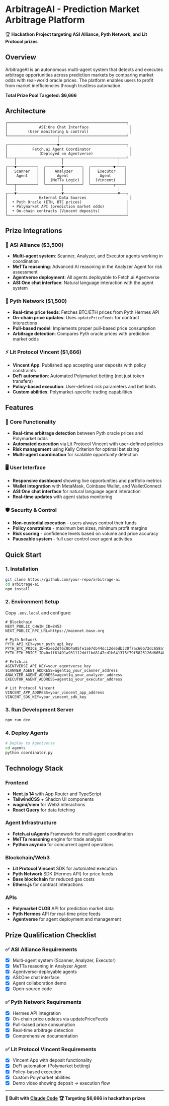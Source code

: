 # ArbitrageAI - Prediction Market Arbitrage Platform

🏆 **Hackathon Project targeting ASI Alliance, Pyth Network, and Lit Protocol prizes**

## Overview

ArbitrageAI is an autonomous multi-agent system that detects and executes arbitrage opportunities across prediction markets by comparing market odds with real-world oracle prices. The platform enables users to profit from market inefficiencies through trustless automation.

**Total Prize Pool Targeted: $6,666**

## Architecture

```
┌─────────────────────────────────────────────────────┐
│              ASI:One Chat Interface                  │
│         (User monitoring & control)                  │
└──────────────────────┬──────────────────────────────┘
                       │
┌──────────────────────▼──────────────────────────────┐
│           Fetch.ai Agent Coordinator                 │
│              (Deployed on Agentverse)                │
└───┬────────────────────┬────────────────────────┬───┘
    │                    │                        │
┌───▼─────────┐  ┌───────▼────────┐  ┌──────────▼────┐
│   Scanner   │  │    Analyzer    │  │   Executor    │
│    Agent    │  │     Agent      │  │    Agent      │
│             │  │  (MeTTa Logic) │  │  (Vincent)    │
└───┬─────────┘  └───────┬────────┘  └──────────┬────┘
    │                    │                        │
┌───▼────────────────────▼────────────────────────▼───┐
│              External Data Sources                   │
│  • Pyth Oracle (ETH, BTC prices)                    │
│  • Polymarket API (prediction market odds)          │
│  • On-chain contracts (Vincent deposits)            │
└─────────────────────────────────────────────────────┘
```

## Prize Integrations

### 🤖 ASI Alliance ($3,500)
- **Multi-agent system**: Scanner, Analyzer, and Executor agents working in coordination
- **MeTTa reasoning**: Advanced AI reasoning in the Analyzer Agent for risk assessment
- **Agentverse deployment**: All agents deployable to Fetch.ai Agentverse
- **ASI:One chat interface**: Natural language interaction with the agent system

### 🔮 Pyth Network ($1,500)
- **Real-time price feeds**: Fetches BTC/ETH prices from Pyth Hermes API
- **On-chain price updates**: Uses `updatePriceFeeds` for contract interactions
- **Pull-based model**: Implements proper pull-based price consumption
- **Arbitrage detection**: Compares Pyth oracle prices with prediction market odds

### ⚡ Lit Protocol Vincent ($1,666)
- **Vincent App**: Published app accepting user deposits with policy constraints
- **DeFi automation**: Automated Polymarket betting (not just token transfers)
- **Policy-based execution**: User-defined risk parameters and bet limits
- **Custom abilities**: Polymarket-specific trading capabilities

## Features

### 🎯 Core Functionality
- **Real-time arbitrage detection** between Pyth oracle prices and Polymarket odds
- **Automated execution** via Lit Protocol Vincent with user-defined policies
- **Risk management** using Kelly Criterion for optimal bet sizing
- **Multi-agent coordination** for scalable opportunity detection

### 🖥️ User Interface
- **Responsive dashboard** showing live opportunities and portfolio metrics
- **Wallet integration** with MetaMask, Coinbase Wallet, and WalletConnect
- **ASI:One chat interface** for natural language agent interaction
- **Real-time updates** with agent status monitoring

### 🛡️ Security & Control
- **Non-custodial execution** - users always control their funds
- **Policy constraints** - maximum bet sizes, minimum profit margins
- **Risk scoring** - confidence levels based on volume and price accuracy
- **Pauseable system** - full user control over agent activities

## Quick Start

### 1. Installation
```bash
git clone https://github.com/your-repo/arbitrage-ai
cd arbitrage-ai
npm install
```

### 2. Environment Setup
Copy `.env.local` and configure:
```env
# Blockchain
NEXT_PUBLIC_CHAIN_ID=8453
NEXT_PUBLIC_RPC_URL=https://mainnet.base.org

# Pyth Network
PYTH_API_KEY=your_pyth_api_key
PYTH_BTC_PRICE_ID=0xe62df6c8b4a85fe1a67db44dc12de5db330f7ac66b72dc658afedf0f4a415b43
PYTH_ETH_PRICE_ID=0xff61491a931112ddf1bd8147cd1b641375f79f5825126d665480874634fd0ace

# Fetch.ai
AGENTVERSE_API_KEY=your_agentverse_key
SCANNER_AGENT_ADDRESS=agent1q_your_scanner_address
ANALYZER_AGENT_ADDRESS=agent1q_your_analyzer_address
EXECUTOR_AGENT_ADDRESS=agent1q_your_executor_address

# Lit Protocol Vincent
VINCENT_APP_ADDRESS=your_vincent_app_address
VINCENT_SDK_KEY=your_vincent_sdk_key
```

### 3. Run Development Server
```bash
npm run dev
```

### 4. Deploy Agents
```bash
# Deploy to Agentverse
cd agents
python coordinator.py
```

## Technology Stack

### Frontend
- **Next.js 14** with App Router and TypeScript
- **TailwindCSS** + Shadcn UI components
- **wagmi/viem** for Web3 interactions
- **React Query** for data fetching

### Agent Infrastructure
- **Fetch.ai uAgents** Framework for multi-agent coordination
- **MeTTa reasoning** engine for trade analysis
- **Python asyncio** for concurrent agent operations

### Blockchain/Web3
- **Lit Protocol Vincent** SDK for automated execution
- **Pyth Network** SDK (Hermes API) for price feeds
- **Base blockchain** for reduced gas costs
- **Ethers.js** for contract interactions

### APIs
- **Polymarket CLOB** API for prediction market data
- **Pyth Hermes** API for real-time price feeds
- **Agentverse** for agent deployment and management

## Prize Qualification Checklist

### ✅ ASI Alliance Requirements
- [x] Multi-agent system (Scanner, Analyzer, Executor)
- [x] MeTTa reasoning in Analyzer Agent
- [x] Agentverse-deployable agents
- [x] ASI:One chat interface
- [x] Agent collaboration demo
- [x] Open-source code

### ✅ Pyth Network Requirements
- [x] Hermes API integration
- [x] On-chain price updates via updatePriceFeeds
- [x] Pull-based price consumption
- [x] Real-time arbitrage detection
- [x] Comprehensive documentation

### ✅ Lit Protocol Vincent Requirements
- [x] Vincent App with deposit functionality
- [x] DeFi automation (Polymarket betting)
- [x] Policy-based execution
- [x] Custom Polymarket abilities
- [x] Demo video showing deposit → execution flow

---

**🤖 Built with [Claude Code](https://claude.ai/code)**
**🏆 Targeting $6,666 in hackathon prizes**
